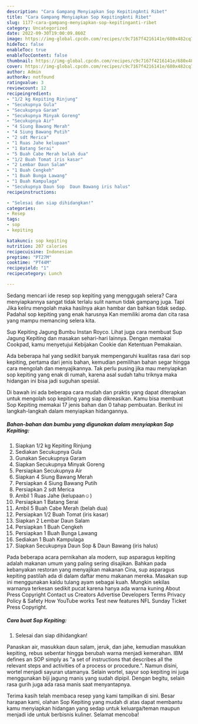 ```yaml
---
description: "Cara Gampang Menyiapkan Sop KepitingAnti Ribet"
title: "Cara Gampang Menyiapkan Sop KepitingAnti Ribet"
slug: 1177-cara-gampang-menyiapkan-sop-kepitinganti-ribet
category: Uncategorized
date: 2022-09-30T19:00:09.860Z
image: https://img-global.cpcdn.com/recipes/c9c7167f4216141e/680x482cq70/sop-kepiting-foto-resep-utama.jpg
hideToc: false
enableToc: true
enableTocContent: false
thumbnail: https://img-global.cpcdn.com/recipes/c9c7167f4216141e/680x482cq70/sop-kepiting-foto-resep-utama.jpg
cover: https://img-global.cpcdn.com/recipes/c9c7167f4216141e/680x482cq70/sop-kepiting-foto-resep-utama.jpg
author: Admin
authorAv: notfound
ratingvalue: 3
reviewcount: 12
recipeingredient:
- "1/2 kg Kepiting Rinjung"
- "Secukupnya Gula"
- "Secukupnya Garam"
- "Secukupnya Minyak Goreng"
- "Secukupnya Air"
- "4 Siung Bawang Merah"
- "4 Siung Bawang Putih"
- "2 sdt Merica"
- "1 Ruas Jahe kelupaan"
- "1 Batang Serai"
- "5 Buah Cabe Merah belah dua"
- "1/2 Buah Tomat iris kasar"
- "2 Lembar Daun Salam"
- "1 Buah Cengkeh"
- "1 Buah Bunga Lawang"
- "1 Buah Kampulaga"
- "Secukupnya Daun Sop  Daun Bawang iris halus"
recipeinstructions:

- "Selesai dan siap dihidangkan!"
categories:
- Resep
tags:
- sop
- kepiting

katakunci: sop kepiting 
nutrition: 207 calories
recipecuisine: Indonesian
preptime: "PT27M"
cooktime: "PT44M"
recipeyield: "1"
recipecategory: Lunch

---
```



Sedang mencari ide resep sop kepiting yang menggugah selera? Cara menyiapkannya sangat tidak terlalu sulit namun tidak gampang juga. Tapi Jika keliru mengolah maka hasilnya akan hambar dan bahkan tidak sedap. Padahal sop kepiting yang enak harusnya Kan memiliki aroma dan cita rasa yang mampu memancing selera kita.


Sup Kepiting Jagung Bumbu Instan Royco. Lihat juga cara membuat Sup Jagung Kepiting dan masakan sehari-hari lainnya. Dengan memakai Cookpad, kamu menyetujui Kebijakan Cookie dan Ketentuan Pemakaian.

Ada beberapa hal yang sedikit banyak mempengaruhi kualitas rasa dari sop kepiting, pertama dari jenis bahan, kemudian pemilihan bahan segar hingga cara mengolah dan menyajikannya. Tak perlu pusing jika mau menyiapkan sop kepiting yang enak di rumah, karena asal sudah tahu triknya maka hidangan ini bisa jadi suguhan spesial.


Di bawah ini ada beberapa cara mudah dan praktis yang dapat diterapkan untuk mengolah sop kepiting yang siap dikreasikan. Kamu bisa membuat Sop Kepiting memakai 17 jenis bahan dan 0 tahap pembuatan. Berikut ini langkah-langkah dalam menyiapkan hidangannya.

<!--inarticleads1-->

##### Bahan-bahan dan bumbu yang digunakan dalam menyiapkan Sop Kepiting:

1. Siapkan 1/2 kg Kepiting Rinjung
1. Sediakan Secukupnya Gula
1. Gunakan Secukupnya Garam
1. Siapkan Secukupnya Minyak Goreng
1. Persiapkan Secukupnya Air
1. Siapkan 4 Siung Bawang Merah
1. Persiapkan 4 Siung Bawang Putih
1. Persiapkan 2 sdt Merica
1. Ambil 1 Ruas Jahe (kelupaan☺)
1. Persiapkan 1 Batang Serai
1. Ambil 5 Buah Cabe Merah (belah dua)
1. Persiapkan 1/2 Buah Tomat (iris kasar)
1. Siapkan 2 Lembar Daun Salam
1. Persiapkan 1 Buah Cengkeh
1. Persiapkan 1 Buah Bunga Lawang
1. Sediakan 1 Buah Kampulaga
1. Siapkan Secukupnya Daun Sop &amp; Daun Bawang (iris halus)


Pada beberapa acara pernikahan ala modern, sup asparagus kepiting adalah makanan umum yang paling sering disajikan. Bahkan pada kebanyakan restoran yang menyajikan makanan Cina, sup asparagus kepiting pastilah ada di dalam daftar menu makanan mereka. Masakan sup ini menggunakan kaldu tulang ayam sebagai kuah. Mungkin sekilas warnanya terkesan sedikit pucat karena hanya ada warna kuning About Press Copyright Contact us Creators Advertise Developers Terms Privacy Policy &amp; Safety How YouTube works Test new features NFL Sunday Ticket Press Copyright. 

<!--inarticleads2-->

##### Cara buat Sop Kepiting:


1. Selesai dan siap dihidangkan!

Panaskan air, masukkan daun salam, jeruk, dan jahe, kemudian masukkan kepiting, rebus sebentar hingga berubah warna menjadi kemerahan. IBM defines an SOP simply as &#34;a set of instructions that describes all the relevant steps and activities of a process or procedure.&#34;. Namun disini, wortel menjadi sayuran utamanya. Selain wortel, sayur sop kepiting ini juga menggunakan biji jagung manis yang sudah dipipil. Dengan begitu, selain rasa gurih juga ada rasa manis saat menyantapnya. 

Terima kasih telah membaca resep yang kami tampilkan di sini. Besar harapan kami, olahan Sop Kepiting yang mudah di atas dapat membantu kamu menyiapkan hidangan yang sedap untuk keluarga/teman maupun menjadi ide untuk berbisnis kuliner. Selamat mencoba!
